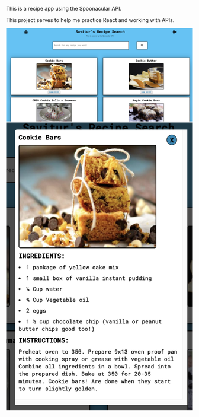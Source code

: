 This is a recipe app using the Spoonacular API.

This project serves to help me practice React and working with APIs.

![Screenshot](example.png)
![Screenshot](modal.png)